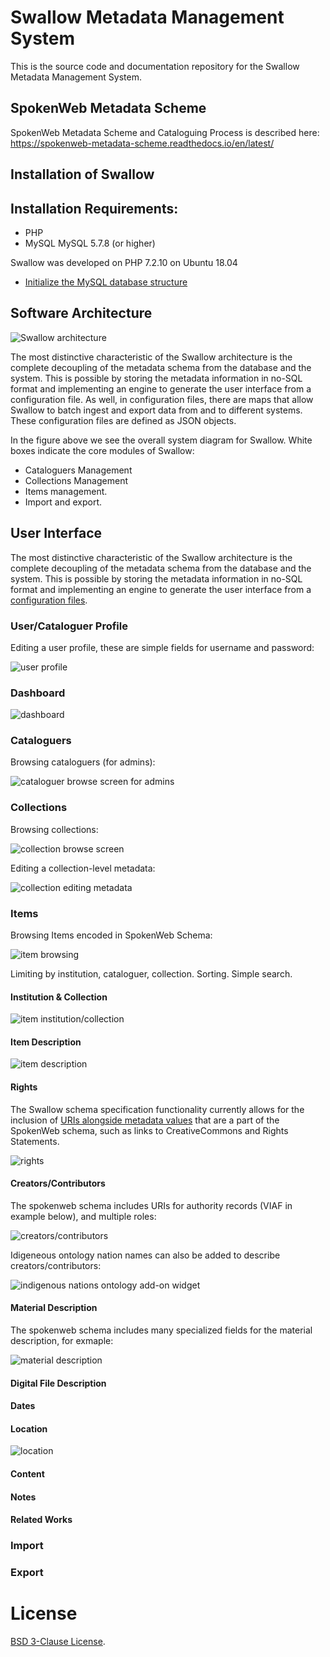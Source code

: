 # Swallow Metadata Management System

This is the source code and documentation repository for the Swallow Metadata Management System.

## SpokenWeb Metadata Scheme

SpokenWeb Metadata Scheme and Cataloguing Process is described here: https://spokenweb-metadata-scheme.readthedocs.io/en/latest/

## Installation of Swallow

Installation Requirements:
--------------------------

* PHP 
* MySQL MySQL 5.7.8 (or higher)

Swallow was developed on PHP 7.2.10 on Ubuntu 18.04

* [Initialize the MySQL database structure](documentation/INITIALIZE-DB.md)

## Software Architecture
![Swallow architecture](documentation/swallow_current_state.png)

The most distinctive characteristic of the Swallow architecture is the complete decoupling of the metadata schema from the database and the system. This is possible by storing the metadata information in no-SQL format and implementing an engine to generate the user interface from a configuration file. As well, in configuration files, there are maps that allow Swallow to batch ingest and export data from and to different systems. These configuration files are defined as JSON objects.

In the figure above we see the overall system diagram for Swallow. White boxes indicate the core modules of Swallow: 
* Cataloguers Management
* Collections Management
* Items management.
* Import and export.

## User Interface

The most distinctive characteristic of the Swallow architecture is the complete decoupling of the metadata schema from the database and the system. This is possible by storing the metadata information in no-SQL format and implementing an engine to generate the user interface from a [configuration files](Workflow/3).

### User/Cataloguer Profile

Editing a user profile, these are simple fields for username and password:

![user profile](/documentation/UI-profile.png)

### Dashboard

![dashboard](/documentation/UI-dashboard.png)

### Cataloguers

Browsing cataloguers (for admins):

![cataloguer browse screen for admins](/documentation/UI-cataloguers.png)

### Collections

Browsing collections:

![collection browse screen](/documentation/UI-collections.png)

Editing a collection-level metadata:

![collection editing metadata](/documentation/UI-collections-edit.png)

### Items

Browsing Items encoded in SpokenWeb Schema:

![item browsing](/documentation/UI-items.png)

Limiting by institution, cataloguer, collection.  Sorting. Simple search.

#### Institution & Collection

![item institution/collection](/documentation/UI-items-institution-collection.png)

#### Item Description

![item description](/documentation/UI-items-description.png)

#### Rights

The Swallow schema specification functionality currently allows for the inclusion of [URIs alongside metadata values](Workflow/3/Vocabulary/Rights.json) that are a part of the SpokenWeb schema, such as links to CreativeCommons and Rights Statements.  

![rights](/documentation/UI-item-rights.png)

#### Creators/Contributors

The spokenweb schema includes URIs for authority records (VIAF in example below), and multiple roles:

![creators/contributors](/documentation/UI-creators.png)

Idigeneous ontology nation names can also be added to describe creators/contributors:

![indigenous nations ontology add-on widget](/documentation/UI-indigenous_nations.png)

#### Material Description

The spokenweb schema includes many specialized fields for the material description, for exmaple:

![material description](/documentation/UI-material_description.png)

#### Digital File Description

#### Dates

#### Location

![location](/documentation/UI-location.png)

#### Content

#### Notes

#### Related Works

### Import

### Export


# License

[BSD 3-Clause License](LICENSE). 

